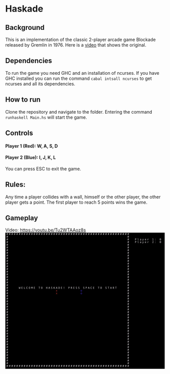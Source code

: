 # Haskade

## Background
This is an implementation of the classic 2-player arcade game Blockade released by Gremlin in 1976. Here is a [video](https://www.youtube.com/watch?v=5v-0CwiabZA) that shows the original.

## Dependencies
To run the game you need GHC and an installation of ncurses. If you have GHC installed you can run the command `cabal intsall ncurses` to get ncurses and all its dependencies.

## How to run
Clone the repository and navigate to the folder. Entering the command `runhaskell Main.hs` will start the game.

## Controls
#### Player 1 (Red): W, A, S, D
#### Player 2 (Blue): I, J, K, L
You can press ESC to exit the game.

## Rules:
Any time a player collides with a wall, himself or the other player, the other player gets a point. The first player to reach 5 points wins the game.

## Gameplay
Video: https://youtu.be/Tu2WTAAoz8s
![Gameplay gif](images/haskade.gif)
